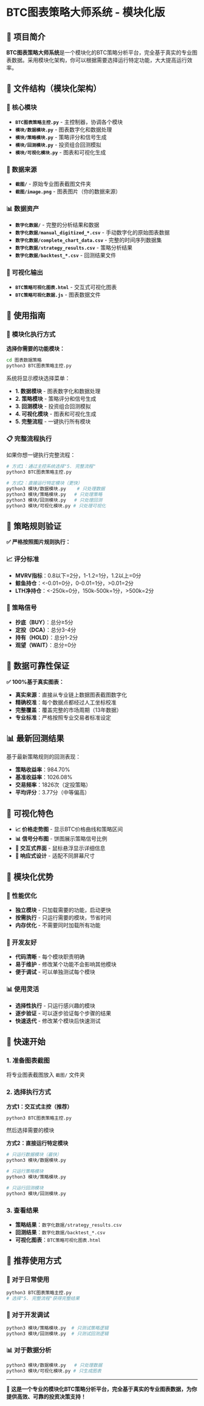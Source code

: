 # BTC图表策略大师系统 - 模块化版

## 🎯 项目简介

**BTC图表策略大师系统**是一个模块化的BTC策略分析平台，完全基于真实的专业图表数据。采用模块化架构，你可以根据需要选择运行特定功能，大大提高运行效率。

## 📁 文件结构（模块化架构）

### 🎨 核心模块
- **`BTC图表策略主控.py`** - 主控制器，协调各个模块
- **`模块/数据模块.py`** - 图表数字化和数据处理
- **`模块/策略模块.py`** - 策略评分和信号生成
- **`模块/回测模块.py`** - 投资组合回测模拟
- **`模块/可视化模块.py`** - 图表和可视化生成

### 📸 数据来源
- **`截图/`** - 原始专业图表截图文件夹
- **`截图/image.png`** - 图表图片（你的数据来源）

### 📊 数据资产
- **`数字化数据/`** - 完整的分析结果和数据
- **`数字化数据/manual_digitized_*.csv`** - 手动数字化的原始图表数据
- **`数字化数据/complete_chart_data.csv`** - 完整的时间序列数据集
- **`数字化数据/strategy_results.csv`** - 策略分析结果
- **`数字化数据/backtest_*.csv`** - 回测结果文件

### 🎨 可视化输出
- **`BTC策略可视化图表.html`** - 交互式可视化图表
- **`BTC策略可视化数据.js`** - 图表数据文件

## 🚀 使用指南

### 🎯 模块化执行方式

**选择你需要的功能模块：**

```bash
cd 图表数据策略
python3 BTC图表策略主控.py
```

系统将显示模块选择菜单：
- **1. 数据模块** - 图表数字化和数据处理
- **2. 策略模块** - 策略评分和信号生成
- **3. 回测模块** - 投资组合回测模拟
- **4. 可视化模块** - 图表和可视化生成
- **5. 完整流程** - 一键执行所有模块

### 📋 完整流程执行

如果你想一键执行完整流程：

```bash
# 方式1：通过主控系统选择"5. 完整流程"
python3 BTC图表策略主控.py

# 方式2：直接运行特定模块（更快）
python3 模块/数据模块.py    # 只处理数据
python3 模块/策略模块.py   # 只处理策略
python3 模块/回测模块.py   # 只处理回测
python3 模块/可视化模块.py # 只处理可视化
```

## 🎯 策略规则验证

**✅ 严格按照图片规则执行：**

### 📈 评分标准
- **MVRV指标**：0.8以下=2分，1-1.2=1分，1.2以上=0分
- **鲸鱼持仓**：<-0.01=0分，0-0.01=1分，>0.01=2分
- **LTH净持仓**：<-250k=0分，150k-500k=1分，>500k=2分

### 🎲 策略信号
- **抄底（BUY）**：总分≥5分
- **定投（DCA）**：总分3-4分
- **持有（HOLD）**：总分1-2分
- **观望（WAIT）**：总分=0分

## 💎 数据可靠性保证

**✅ 100%基于真实图表：**
- **真实来源**：直接从专业链上数据图表截图数字化
- **精确校准**：每个数据点都经过人工坐标校准
- **完整覆盖**：覆盖完整的市场周期（13年数据）
- **专业标准**：严格按照专业交易者标准设定

## 📊 最新回测结果

基于最新策略规则的回测表现：
- **策略收益率**：984.70%
- **基准收益率**：1026.08%
- **交易频率**：1826次（定投策略）
- **平均评分**：3.77分（中等偏高）

## 🎨 可视化特色

- **📈 价格走势图** - 显示BTC价格曲线和策略区间
- **📊 信号分布图** - 饼图展示策略信号比例
- **🎯 交互式界面** - 鼠标悬浮显示详细信息
- **📱 响应式设计** - 适配不同屏幕尺寸

## 💪 模块化优势

### 🚀 性能优化
- **独立模块** - 只加载需要的功能，启动更快
- **按需执行** - 只运行需要的模块，节省时间
- **内存优化** - 不需要同时加载所有功能

### 🔧 开发友好
- **代码清晰** - 每个模块职责明确
- **易于维护** - 修改某个功能不会影响其他模块
- **便于调试** - 可以单独测试每个模块

### 📊 使用灵活
- **选择性执行** - 只运行感兴趣的模块
- **逐步验证** - 可以逐步验证每个步骤的结果
- **快速迭代** - 修改某个模块后快速测试

## 🚀 快速开始

### 1. 准备图表截图
将专业图表截图放入 `截图/` 文件夹

### 2. 选择执行方式

**方式1：交互式主控（推荐）**
```bash
python3 BTC图表策略主控.py
```
然后选择需要的模块

**方式2：直接运行特定模块**
```bash
# 只运行数据模块（最快）
python3 模块/数据模块.py

# 只运行策略模块
python3 模块/策略模块.py

# 只运行回测模块
python3 模块/回测模块.py
```

### 3. 查看结果
- **策略结果**：`数字化数据/strategy_results.csv`
- **回测结果**：`数字化数据/backtest_*.csv`
- **可视化图表**：`BTC策略可视化图表.html`

## 🎯 推荐使用方式

### 🚀 对于日常使用
```bash
python3 BTC图表策略主控.py
# 选择"5. 完整流程"获得完整结果
```

### 🔧 对于开发调试
```bash
python3 模块/策略模块.py  # 只测试策略逻辑
python3 模块/回测模块.py  # 只测试回测逻辑
```

### 📊 对于数据分析
```bash
python3 模块/数据模块.py   # 只处理数据
python3 模块/可视化模块.py # 只生成图表
```

---

**🎯 这是一个专业的模块化BTC策略分析平台，完全基于真实的专业图表数据，为你提供高效、可靠的投资决策支持！**
